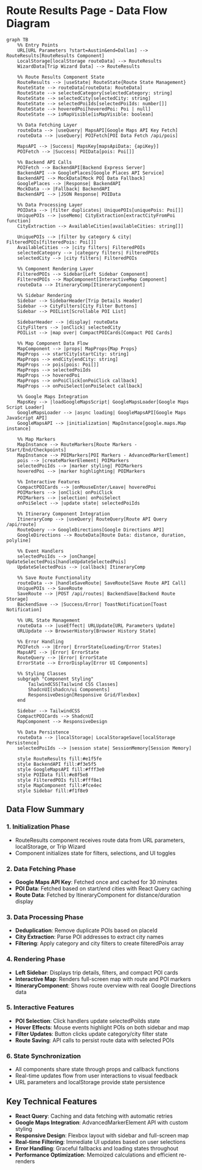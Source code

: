 # Route Results Page - Data Flow Diagram

```mermaid
graph TB
    %% Entry Points
    URL[URL Parameters ?start=Austin&end=Dallas] --> RouteResults[RouteResults Component]
    LocalStorage[localStorage routeData] --> RouteResults
    WizardData[Trip Wizard Data] --> RouteResults

    %% Route Results Component State
    RouteResults --> |useState| RouteState{Route State Management}
    RouteState --> routeData[routeData: RouteData]
    RouteState --> selectedCategory[selectedCategory: string]
    RouteState --> selectedCity[selectedCity: string] 
    RouteState --> selectedPoiIds[selectedPoiIds: number[]]
    RouteState --> hoveredPoi[hoveredPoi: Poi | null]
    RouteState --> isMapVisible[isMapVisible: boolean]

    %% Data Fetching Layer
    routeData --> |useQuery| MapsAPI[Google Maps API Key Fetch]
    routeData --> |useQuery| POIFetch[POI Data Fetch /api/pois]
    
    MapsAPI --> |Success| MapsKey[mapsApiData: {apiKey}]
    POIFetch --> |Success| POIData[pois: Poi[]]
    
    %% Backend API Calls
    POIFetch --> BackendAPI[Backend Express Server]
    BackendAPI --> GooglePlaces[Google Places API Service]
    BackendAPI --> MockData[Mock POI Data Fallback]
    GooglePlaces --> |Response| BackendAPI
    MockData --> |Fallback| BackendAPI
    BackendAPI --> |JSON Response| POIData

    %% Data Processing Layer
    POIData --> |filter duplicates| UniquePOIs[uniquePois: Poi[]]
    UniquePOIs --> |useMemo| CityExtraction[extractCityFromPoi function]
    CityExtraction --> AvailableCities[availableCities: string[]]
    
    UniquePOIs --> |filter by category & city| FilteredPOIs[filteredPois: Poi[]]
    AvailableCities --> |city filters| FilteredPOIs
    selectedCategory --> |category filters| FilteredPOIs
    selectedCity --> |city filters| FilteredPOIs

    %% Component Rendering Layer
    FilteredPOIs --> Sidebar[Left Sidebar Component]
    FilteredPOIs --> MapComponent[InteractiveMap Component]
    routeData --> ItineraryComp[ItineraryComponent]
    
    %% Sidebar Rendering
    Sidebar --> SidebarHeader[Trip Details Header]
    Sidebar --> CityFilters[City Filter Buttons]
    Sidebar --> POIList[Scrollable POI List]
    
    SidebarHeader --> |display| routeData
    CityFilters --> |onClick| selectedCity
    POIList --> |map over| CompactPOICards[Compact POI Cards]
    
    %% Map Component Data Flow
    MapComponent --> |props| MapProps{Map Props}
    MapProps --> startCity[startCity: string]
    MapProps --> endCity[endCity: string] 
    MapProps --> pois[pois: Poi[]]
    MapProps --> selectedPoiIds
    MapProps --> hoveredPoi
    MapProps --> onPoiClick[onPoiClick callback]
    MapProps --> onPoiSelect[onPoiSelect callback]

    %% Google Maps Integration
    MapsKey --> |loadGoogleMapsScript| GoogleMapsLoader[Google Maps Script Loader]
    GoogleMapsLoader --> |async loading| GoogleMapsAPI[Google Maps JavaScript API]
    GoogleMapsAPI --> |initialization| MapInstance[google.maps.Map instance]
    
    %% Map Markers
    MapInstance --> RouteMarkers[Route Markers - Start/End/Checkpoints]
    MapInstance --> POIMarkers[POI Markers - AdvancedMarkerElement]
    pois --> |createMarkerElement| POIMarkers
    selectedPoiIds --> |marker styling| POIMarkers
    hoveredPoi --> |marker highlighting| POIMarkers

    %% Interactive Features
    CompactPOICards --> |onMouseEnter/Leave| hoveredPoi
    POIMarkers --> |onClick| onPoiClick
    POIMarkers --> |selection| onPoiSelect
    onPoiSelect --> |update state| selectedPoiIds

    %% Itinerary Component Integration
    ItineraryComp --> |useQuery| RouteQuery[Route API Query /api/route]
    RouteQuery --> GoogleDirections[Google Directions API]
    GoogleDirections --> RouteData[Route Data: distance, duration, polyline]
    
    %% Event Handlers
    selectedPoiIds --> |onChange| UpdateSelectedPois[handleUpdateSelectedPois]
    UpdateSelectedPois --> |callback| ItineraryComp
    
    %% Save Route Functionality
    routeData --> |handleSaveRoute| SaveRoute[Save Route API Call]
    UniquePOIs --> SaveRoute
    SaveRoute --> |POST /api/routes| BackendSave[Backend Route Storage]
    BackendSave --> |Success/Error| ToastNotification[Toast Notification]

    %% URL State Management
    routeData --> |useEffect| URLUpdate[URL Parameters Update]
    URLUpdate --> BrowserHistory[Browser History State]
    
    %% Error Handling
    POIFetch --> |Error| ErrorState[Loading/Error States]
    MapsAPI --> |Error| ErrorState
    RouteQuery --> |Error| ErrorState
    ErrorState --> ErrorDisplay[Error UI Components]

    %% Styling Classes
    subgraph "Component Styling"
        TailwindCSS[Tailwind CSS Classes]
        ShadcnUI[shadcn/ui Components]
        ResponsiveDesign[Responsive Grid/Flexbox]
    end
    
    Sidebar --> TailwindCSS
    CompactPOICards --> ShadcnUI
    MapComponent --> ResponsiveDesign

    %% Data Persistence
    routeData --> |localStorage| LocalStorageSave[localStorage Persistence]
    selectedPoiIds --> |session state| SessionMemory[Session Memory]

    style RouteResults fill:#e1f5fe
    style BackendAPI fill:#f3e5f5
    style GoogleMapsAPI fill:#fff3e0
    style POIData fill:#e8f5e8
    style FilteredPOIs fill:#fff8e1
    style MapComponent fill:#fce4ec
    style Sidebar fill:#f1f8e9
```

## Data Flow Summary

### 1. **Initialization Phase**
- RouteResults component receives route data from URL parameters, localStorage, or Trip Wizard
- Component initializes state for filters, selections, and UI toggles

### 2. **Data Fetching Phase**
- **Google Maps API Key**: Fetched once and cached for 30 minutes
- **POI Data**: Fetched based on start/end cities with React Query caching
- **Route Data**: Fetched by ItineraryComponent for distance/duration display

### 3. **Data Processing Phase**
- **Deduplication**: Remove duplicate POIs based on placeId
- **City Extraction**: Parse POI addresses to extract city names
- **Filtering**: Apply category and city filters to create filteredPois array

### 4. **Rendering Phase**
- **Left Sidebar**: Displays trip details, filters, and compact POI cards
- **Interactive Map**: Renders full-screen map with route and POI markers
- **ItineraryComponent**: Shows route overview with real Google Directions data

### 5. **Interactive Features**
- **POI Selection**: Click handlers update selectedPoiIds state
- **Hover Effects**: Mouse events highlight POIs on both sidebar and map
- **Filter Updates**: Button clicks update category/city filter state
- **Route Saving**: API calls to persist route data with selected POIs

### 6. **State Synchronization**
- All components share state through props and callback functions
- Real-time updates flow from user interactions to visual feedback
- URL parameters and localStorage provide state persistence

## Key Technical Features

- **React Query**: Caching and data fetching with automatic retries
- **Google Maps Integration**: AdvancedMarkerElement API with custom styling
- **Responsive Design**: Flexbox layout with sidebar and full-screen map
- **Real-time Filtering**: Immediate UI updates based on user selections
- **Error Handling**: Graceful fallbacks and loading states throughout
- **Performance Optimization**: Memoized calculations and efficient re-renders